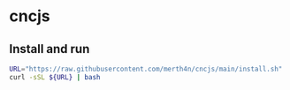# cncjs
 
## Install and run

```bash
URL="https://raw.githubusercontent.com/merth4n/cncjs/main/install.sh"
curl -sSL ${URL} | bash
```